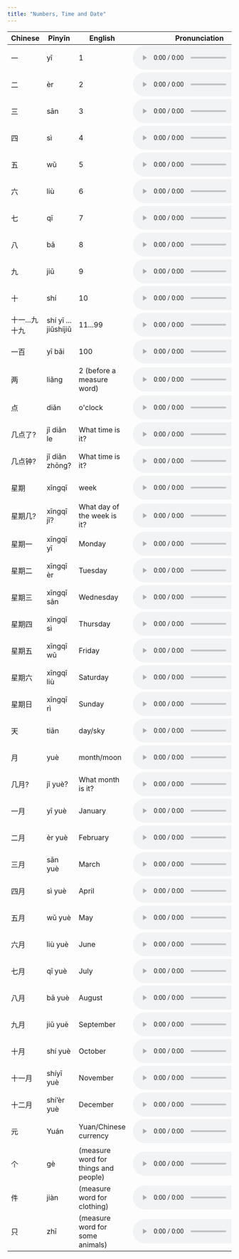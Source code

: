 ```yaml
---
title: "Numbers, Time and Date"
---
```


 Chinese | Pīnyīn | English | Pronunciation
------------- | ------------- | ------------- | -------------
一|yī|1|<audio controls src="/assets/audio/numbers/number-01.wav" class="audio-control" />
二|èr|2|<audio controls src="/assets/audio/numbers/number-02.wav" class="audio-control" />
三|sān|3|<audio controls src="/assets/audio/numbers/number-03.wav" class="audio-control" />
四|sì|4|<audio controls src="/assets/audio/numbers/number-04.wav" class="audio-control" />
五|wǔ|5|<audio controls src="/assets/audio/numbers/number-05.wav" class="audio-control" />
六|liù|6|<audio controls src="/assets/audio/numbers/number-06.wav" class="audio-control" />
七|qī|7|<audio controls src="/assets/audio/numbers/number-07.wav" class="audio-control" />
八|bā|8|<audio controls src="/assets/audio/numbers/number-08.wav" class="audio-control" />
九|jiǔ|9|<audio controls src="/assets/audio/numbers/number-09.wav" class="audio-control" />
十|shí|10|<audio controls src="/assets/audio/numbers/number-10.wav" class="audio-control" />
十一...九十九|shí yī ... jiǔshíjiǔ|11...99|<audio controls src="/assets/audio/numbers/number-11.wav" class="audio-control" />
一百|yī bǎi|100|<audio controls src="/assets/audio/numbers/number-12.wav" class="audio-control" />
两|liǎng|2 (before a measure word)|<audio controls src="/assets/audio/numbers/number-13.wav" class="audio-control" />
点|diǎn|o'clock|<audio controls src="/assets/audio/numbers/number-14.wav" class="audio-control" />
几点了?|jǐ diǎn le|What time is it?|<audio controls src="/assets/audio/numbers/number-15.wav" class="audio-control" />
几点钟?|jǐ diǎn zhōng?|What time is it?|<audio controls src="/assets/audio/numbers/number-16.wav" class="audio-control" />
星期|xīngqī|week|<audio controls src="/assets/audio/numbers/number-17.wav" class="audio-control" />
星期几?|xīngqī jǐ?|What day of the week is it?|<audio controls src="/assets/audio/numbers/number-18.wav" class="audio-control" />
星期一|xīngqī yī|Monday|<audio controls src="/assets/audio/numbers/number-19.wav" class="audio-control" />
星期二|xīngqī èr|Tuesday|<audio controls src="/assets/audio/numbers/number-20.wav" class="audio-control" />
星期三|xīngqī sān|Wednesday|<audio controls src="/assets/audio/numbers/number-21.wav" class="audio-control" />
星期四|xīngqī sì|Thursday|<audio controls src="/assets/audio/numbers/number-22.wav" class="audio-control" />
星期五|xīngqī wǔ|Friday|<audio controls src="/assets/audio/numbers/number-23.wav" class="audio-control" />
星期六|xīngqī liù|Saturday|<audio controls src="/assets/audio/numbers/number-24.wav" class="audio-control" />
星期日|xīngqī rì|Sunday|<audio controls src="/assets/audio/numbers/number-25.wav" class="audio-control" />
天|tiān|day/sky|<audio controls src="/assets/audio/numbers/number-26.wav" class="audio-control" />
月|yuè|month/moon|<audio controls src="/assets/audio/numbers/number-27.wav" class="audio-control" />
几月?|jǐ yuè?|What month is it?|<audio controls src="/assets/audio/numbers/number-28.wav" class="audio-control" />
一月|yī yuè|January|<audio controls src="/assets/audio/numbers/number-29.wav" class="audio-control" />
二月|èr yuè|February|<audio controls src="/assets/audio/numbers/number-30.wav" class="audio-control" />
三月|sān yuè|March|<audio controls src="/assets/audio/numbers/number-31.wav" class="audio-control" />
四月|sì yuè|April|<audio controls src="/assets/audio/numbers/number-32.wav" class="audio-control" />
五月|wǔ yuè|May|<audio controls src="/assets/audio/numbers/number-33.wav" class="audio-control" />
六月|liù yuè|June|<audio controls src="/assets/audio/numbers/number-34.wav" class="audio-control" />
七月|qī yuè|July|<audio controls src="/assets/audio/numbers/number-35.wav" class="audio-control" />
八月|bā yuè|August|<audio controls src="/assets/audio/numbers/number-36.wav" class="audio-control" />
九月|jiǔ yuè|September|<audio controls src="/assets/audio/numbers/number-37.wav" class="audio-control" />
十月|shí yuè|October|<audio controls src="/assets/audio/numbers/number-38.wav" class="audio-control" />
十一月|shíyī yuè|November|<audio controls src="/assets/audio/numbers/number-39.wav" class="audio-control" />
十二月|shí’èr yuè|December|<audio controls src="/assets/audio/numbers/number-40.wav" class="audio-control" />
元|Yuán|Yuan/Chinese currency|<audio controls src="/assets/audio/numbers/number-41.wav" class="audio-control" />
个|gè|(measure word for things and people)|<audio controls src="/assets/audio/numbers/number-42.wav" class="audio-control" />
件|jiàn|(measure word for clothing)|<audio controls src="/assets/audio/numbers/number-43.wav" class="audio-control" />
只|zhī|(measure word for some animals)|<audio controls src="/assets/audio/numbers/number-44.wav" class="audio-control" />
